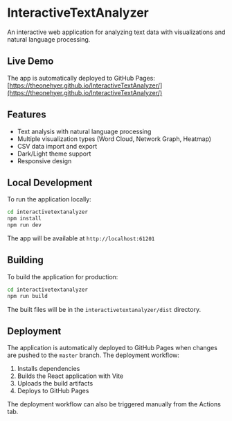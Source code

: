# InteractiveTextAnalyzer

An interactive web application for analyzing text data with visualizations and natural language processing.

## Live Demo

The app is automatically deployed to GitHub Pages: [https://theonehyer.github.io/InteractiveTextAnalyzer/](https://theonehyer.github.io/InteractiveTextAnalyzer/)

## Features

- Text analysis with natural language processing
- Multiple visualization types (Word Cloud, Network Graph, Heatmap)
- CSV data import and export
- Dark/Light theme support
- Responsive design

## Local Development

To run the application locally:

```bash
cd interactivetextanalyzer
npm install
npm run dev
```

The app will be available at `http://localhost:61201`

## Building

To build the application for production:

```bash
cd interactivetextanalyzer
npm run build
```

The built files will be in the `interactivetextanalyzer/dist` directory.

## Deployment

The application is automatically deployed to GitHub Pages when changes are pushed to the `master` branch. The deployment workflow:

1. Installs dependencies
2. Builds the React application with Vite
3. Uploads the build artifacts
4. Deploys to GitHub Pages

The deployment workflow can also be triggered manually from the Actions tab.